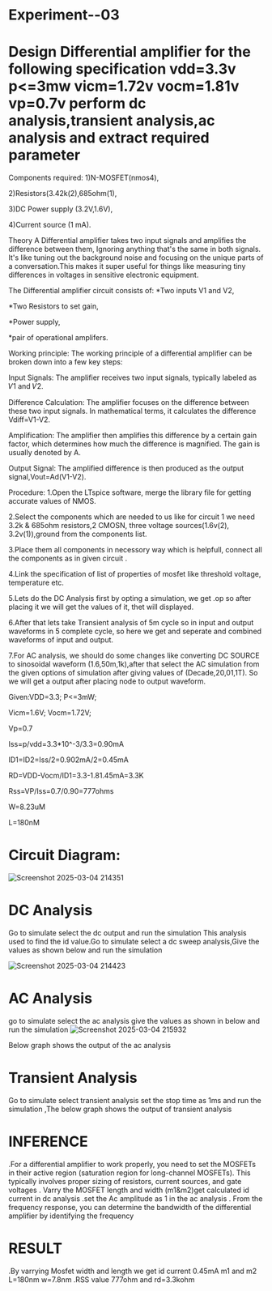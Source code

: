 # Experiment--03
# Design Differential amplifier for the following specification vdd=3.3v p<=3mw vicm=1.72v vocm=1.81v vp=0.7v perform dc analysis,transient analysis,ac analysis and extract required parameter 
Components required:
1)N-MOSFET(nmos4),

2)Resistors(3.42k(2),685ohm(1),

3)DC Power supply (3.2V,1.6V),

4)Current source (1 mA).

Theory
A Differential amplifier takes two input signals and amplifies the difference between them, Ignoring anything that's the same in both signals. It's like tuning out the background noise and focusing on the unique parts of a conversation.This makes it super useful for things like measuring tiny differences in voltages in sensitive electronic equipment.

The Differential amplifier circuit consists of:
*Two inputs V1 and V2,

*Two Resistors to set gain,

*Power supply,

*pair of operational amplifers.

Working principle:
The working principle of a differential amplifier can be broken down into a few key steps:

Input Signals: The amplifier receives two input signals, typically labeled as 𝑉1 and 𝑉2.

Difference Calculation: The amplifier focuses on the difference between these two input signals. In mathematical terms, it calculates the difference Vdiff=V1-V2.

Amplification: The amplifier then amplifies this difference by a certain gain factor, which determines how much the difference is magnified. The gain is usually denoted by A.

Output Signal: The amplified difference is then produced as the output signal,Vout=Ad(V1-V2).

Procedure:
1.Open the LTspice software, merge the library file for getting accurate values of NMOS.

2.Select the components which are needed to us like for circuit 1 we need 3.2k & 685ohm resistors,2 CMOSN, three voltage sources(1.6v(2), 3.2v(1)),ground from the components list.

3.Place them all components in necessory way which is helpfull, connect all the components as in given circuit .

4.Link the specification of list of properties of mosfet like threshold voltage, temperature etc.

5.Lets do the DC Analysis first by opting a simulation, we get .op so after placing it we will get the values of it, thet will displayed.

6.After that lets take Transient analysis of 5m cycle so in input and output waveforms in 5 complete cycle, so here we get and seperate and combined waveforms of input and output.

7.For AC analysis, we should do some changes like converting DC SOURCE to sinosoidal waveform (1.6,50m,1k),after that select the AC simulation from the given options of simulation after giving values of (Decade,20,01,1T). So we will get a output after placing node to output waveform.

Given:VDD=3.3; P<=3mW;

Vicm=1.6V; Vocm=1.72V;

Vp=0.7

Iss=p/vdd=3.3*10^-3/3.3=0.90mA

ID1=ID2=Iss/2=0.902mA/2=0.45mA

RD=VDD-Vocm/ID1=3.3-1.81.45mA=3.3K

Rss=VP/Iss=0.7/0.90=777ohms

W=8.23uM

L=180nM
   
# Circuit Diagram:
![Screenshot 2025-03-04 214351](https://github.com/user-attachments/assets/9a2cffc9-2880-45dc-a66b-2b04fe8c06e4)

 

# DC Analysis
Go to simulate select the dc output and run the simulation
This analysis used to find the id value.Go to simulate select a dc sweep analysis,Give the values as shown below and run the simulation

![Screenshot 2025-03-04 214423](https://github.com/user-attachments/assets/79a562e0-b9af-4609-83a6-9d0cbe6f272c)

# AC Analysis
go to simulate select the ac analysis give the values as shown in below and run the simulation 
![Screenshot 2025-03-04 215932](https://github.com/user-attachments/assets/21a43117-91d5-42d4-965b-150380122cfa)

Below graph shows the output of the ac analysis




# Transient Analysis
Go to simulate select transient analysis set the stop time as 1ms and run the simulation ,The below graph shows the output of transient analysis



# INFERENCE
.For a differential amplifier to work properly, you need to set the MOSFETs in their active region (saturation region for long-channel MOSFETs). This typically involves proper sizing of resistors, current sources, and gate voltages
. Varry the MOSFET length and width (m1&m2)get calculated id current in dc analysis
.set the Ac amplitude as 1 in the ac analysis
. From the frequency response, you can determine the bandwidth of the differential amplifier by identifying the frequency
# RESULT
.By varrying Mosfet width and length we get id current 0.45mA
m1 and m2 L=180nm w=7.8nm
.RSS value 777ohm and rd=3.3kohm
